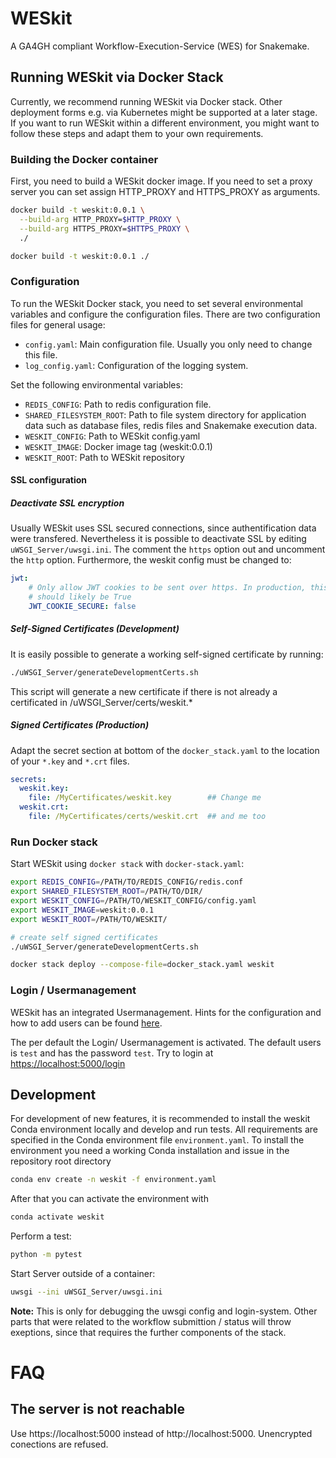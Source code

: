 # WESkit

A GA4GH compliant Workflow-Execution-Service (WES) for Snakemake.

## Running WESkit via Docker Stack

Currently, we recommend running WESkit via Docker stack. 
Other deployment forms e.g. via Kubernetes might be supported at a later stage.
If you want to run WESkit within a different environment, you might want to follow these steps and adapt them to your own requirements.

### Building the Docker container

First, you need to build a WESkit docker image. If you need to set a proxy server you can set assign HTTP_PROXY and HTTPS_PROXY as arguments.

```bash
docker build -t weskit:0.0.1 \
  --build-arg HTTP_PROXY=$HTTP_PROXY \
  --build-arg HTTPS_PROXY=$HTTPS_PROXY \
  ./

docker build -t weskit:0.0.1 ./
```

### Configuration

To run the WESkit Docker stack, you need to set several environmental variables and configure the configuration files.
There are two configuration files for general usage:

  * `config.yaml`: Main configuration file. Usually you only need to change this file.
  * `log_config.yaml`: Configuration of the logging system.

Set the following environmental variables:

  * `REDIS_CONFIG`: Path to redis configuration file.
  * `SHARED_FILESYSTEM_ROOT`: Path to file system directory for application data such as database files, redis files and Snakemake execution data.
  * `WESKIT_CONFIG`: Path to WESkit config.yaml
  * `WESKIT_IMAGE`: Docker image tag (weskit:0.0.1)
  * `WESKIT_ROOT`: Path to WESkit repository

#### SSL configuration
##### Deactivate SSL encryption
Usually WESkit uses SSL secured connections, since authentification data were transfered. Nevertheless it is possible to deactivate SSL by editing `uWSGI_Server/uwsgi.ini`. The comment the `https` option out and uncomment the `http` option. Furthermore, the weskit config must be changed to:
```yaml
jwt:
    # Only allow JWT cookies to be sent over https. In production, this
    # should likely be True
    JWT_COOKIE_SECURE: false
```
##### Self-Signed Certificates (Development)
It is easily possible to generate a working self-signed certificate by running:
```bash
./uWSGI_Server/generateDevelopmentCerts.sh
```
This script will generate a new certificate if there is not already a certificated in /uWSGI_Server/certs/weskit.*

##### Signed Certificates (Production)
Adapt the secret section at bottom of the `docker_stack.yaml` to the location of your `*.key` and `*.crt` files.

```yaml
secrets:
  weskit.key:
    file: /MyCertificates/weskit.key        ## Change me
  weskit.crt:
    file: /MyCertificates/certs/weskit.crt  ## and me too
```
  
### Run Docker stack

Start WESkit using `docker stack` with `docker-stack.yaml`:

```bash
export REDIS_CONFIG=/PATH/TO/REDIS_CONFIG/redis.conf
export SHARED_FILESYSTEM_ROOT=/PATH/TO/DIR/
export WESKIT_CONFIG=/PATH/TO/WESKIT_CONFIG/config.yaml
export WESKIT_IMAGE=weskit:0.0.1
export WESKIT_ROOT=/PATH/TO/WESKIT/

# create self signed certificates
./uWSGI_Server/generateDevelopmentCerts.sh

docker stack deploy --compose-file=docker_stack.yaml weskit
```
### Login / Usermanagement

WESkit has an integrated Usermanagement. Hints for the configuration and how to add users can be found [here](../../wikis/WESkit-Login-System-(local)).

The per default the Login/ Usermanagement is activated. The default users is `test` and has the password `test`.
Try to login at [https://localhost:5000/login](https://localhost:5000/login)


## Development

For development of new features, it is recommended to install the weskit Conda environment locally and develop and run tests.
All requirements are specified in the Conda environment file `environment.yaml`.
To install the environment you need a working Conda installation and issue in the repository root directory

```bash
conda env create -n weskit -f environment.yaml
```

After that you can activate the environment with

```bash
conda activate weskit
```

Perform a test:

```bash
python -m pytest
```

Start Server outside of a container:
```bash
uwsgi --ini uWSGI_Server/uwsgi.ini
```
**Note:** This is only for debugging the uwsgi config and login-system. Other parts that were related to the workflow submittion / status will throw exeptions, since that requires the further components of the stack.


# FAQ

## The server is not reachable
Use https://localhost:5000 instead of http://localhost:5000.  Unencrypted conections are refused.
